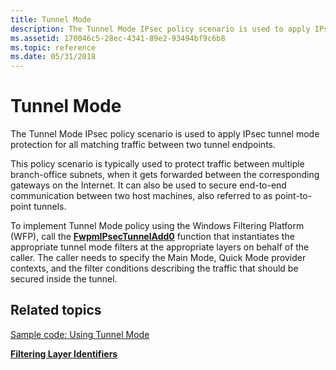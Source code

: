 ```yaml
---
title: Tunnel Mode
description: The Tunnel Mode IPsec policy scenario is used to apply IPsec tunnel mode protection for all matching traffic between two tunnel endpoints.
ms.assetid: 170046c5-28ec-4341-89e2-93494bf9c6b8
ms.topic: reference
ms.date: 05/31/2018
---
```


# Tunnel Mode

The Tunnel Mode IPsec policy scenario is used to apply IPsec tunnel mode protection for all matching traffic between two tunnel endpoints.

This policy scenario is typically used to protect traffic between multiple branch-office subnets, when it gets forwarded between the corresponding gateways on the Internet. It can also be used to secure end-to-end communication between two host machines, also referred to as point-to-point tunnels.

To implement Tunnel Mode policy using the Windows Filtering Platform (WFP), call the [**FwpmIPsecTunnelAdd0**](/windows/desktop/api/Fwpmu/nf-fwpmu-fwpmipsectunneladd0) function that instantiates the appropriate tunnel mode filters at the appropriate layers on behalf of the caller. The caller needs to specify the Main Mode, Quick Mode provider contexts, and the filter conditions describing the traffic that should be secured inside the tunnel.

## Related topics

<dl> <dt>

[Sample code: Using Tunnel Mode](using-tunnel-mode.md)
</dt> <dt>

[**Filtering Layer Identifiers**](management-filtering-layer-identifiers-.md)
</dt> </dl>

 

 




